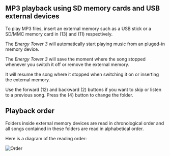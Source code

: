 ## MP3 playback using SD memory cards and USB external devices

To play MP3 files, insert an external memory such as a USB stick or a SD/MMC memory card in (13) and (11) respectively.

The *Energy Tower 3* will automatically start playing music from an pluged-in memory device.

The *Energy Tower 3* will save the moment where the song stopped whenever you switch it off or remove the external memory.

It will resume the song where it stopped when switching it on or inserting the external memory.

Use the forward (12) and backward (2) buttons if you want to skip or listen to a previous song. Press the (4) button to change the folder.

## Playback order

Folders inside external memory devices are read in chronological order and all songs contained in these folders are read in alphabetical order.

Here is a diagram of the reading order:

![Order]( http://static.energysistem.com/images/manuals/42260/5492cea8f11f3.jpg)
